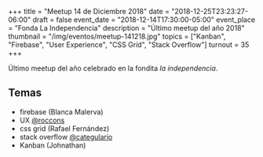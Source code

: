 +++
title = "Meetup 14 de Diciembre 2018"
date = "2018-12-25T23:23:27-06:00"
draft = false
event_date = "2018-12-14T17:30:00-05:00"
event_place = "Fonda La Independencia"
description = "Último meetup del año 2018"
thumbnail = "/img/eventos/meetup-141218.jpg"
topics = ["Kanban", "Firebase", "User Experience", "CSS Grid", "Stack Overflow"]
turnout = 35
+++

Último meetup del año celebrado en la fondita *la independencia*.

## Temas

* firebase (Blanca Malerva)
* UX [@roccons](https://twitter.com/roccons)
* css grid (Rafael Fernández)
* stack overflow [@categulario](https://twitter.com/categulario)
* Kanban (Johnathan)
